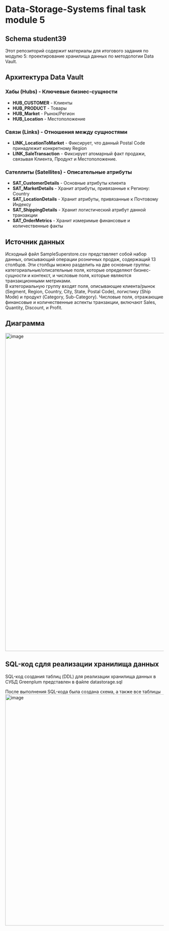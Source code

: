 # Data-Storage-Systems final task module 5
## Schema student39

Этот репозиторий содержит материалы для итогового задания по модулю 5: проектирование хранилища данных по методологии Data Vault.

## Архитектура Data Vault

### Хабы (Hubs) - Ключевые бизнес-сущности
- **HUB_CUSTOMER** - Клиенты
- **HUB_PRODUCT** - Товары
- **HUB_Market** - Рынок/Регион
- **HUB_Location** - Местоположение

### Связи (Links) - Отношения между сущностями
- **LINK_LocationToMarket** - Фиксирует, что данный Postal Code принадлежит конкретному Region
- **LINK_SaleTransaction** - Фиксирует атомарный факт продажи, связывая Клиента, Продукт и Местоположение.

### Сателлиты (Satellites) - Описательные атрибуты
- **SAT_CustomerDetails** - Основные атрибуты клиента
- **SAT_MarketDetails** - Хранит атрибуты, привязанные к Региону: Country
- **SAT_LocationDetails** - Хранит атрибуты, привязанные к Почтовому Индексу
- **SAT_ShippingDetails** - Хранит логистический атрибут данной транзакции
- **SAT_OrderMetrics** - Хранит измеримые финансовые и количественные факты

## Источник данных
Исходный файл SampleSuperstore.csv представляет собой набор данных, описывающий операции розничных продаж, содержащий 13 столбцов. Эти столбцы можно разделить на две основные группы: категориальные/описательные поля, которые определяют бизнес-сущности и контекст, и числовые поля, которые являются транзакционными метриками.   
В категориальную группу входят поля, описывающие клиента/рынок (Segment, Region, Country, City, State, Postal Code), логистику (Ship Mode) и продукт (Category, Sub-Category). Числовые поля, отражающие финансовые и количественные аспекты транзакции, включают Sales, Quantity, Discount, и Profit. 

## Диаграмма 
<img width="1831" height="1008" alt="image" src="https://github.com/user-attachments/assets/aea86710-a486-4925-ac52-fadec72e83c1" />

## SQL-код сдля реализации хранилища данных
SQL-код создания таблиц (DDL) для реализации хранилища данных в СУБД Greenplum представлен в файле datastorage.sql

После выполнения SQL-кода была создана схема, а также все таблицы
<img width="1919" height="733" alt="image" src="https://github.com/user-attachments/assets/faecf8a8-942e-4e86-bbd5-e529a58c26b5" />


